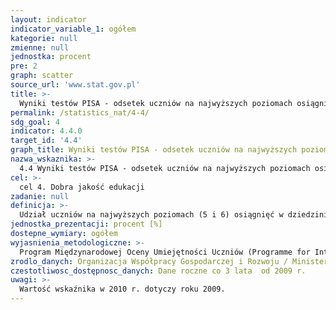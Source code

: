 ```yaml
---
layout: indicator
indicator_variable_1: ogółem
kategorie: null
zmienne: null
jednostka: procent
pre: 2
graph: scatter
source_url: 'www.stat.gov.pl'
title: >-
  Wyniki testów PISA - odsetek uczniów na najwyższych poziomach osiągnięć w matematyce
permalink: /statistics_nat/4-4/
sdg_goal: 4
indicator: 4.4.0
target_id: '4.4'
graph_title: Wyniki testów PISA - odsetek uczniów na najwyższych poziomach osiągnięć w matematyce
nazwa_wskaznika: >-
  4.4 Wyniki testów PISA - odsetek uczniów na najwyższych poziomach osiągnięć w matematyce
cel: >-
  cel 4. Dobra jakość edukacji
zadanie: null
definicja: >-
  Udział uczniów na najwyższych poziomach (5 i 6) osiągnięć w dziedzinie – matematyka w ogólnej liczbie uczniów zdających egzamin.
jednostka_prezentacji: procent [%]
dostepne_wymiary: ogółem
wyjasnienia_metodologiczne: >-
  Program Międzynarodowej Oceny Umiejętności Uczniów (Programme for International Student Assessment – PISA) w skali międzynarodowej koordynowany jest przez Organizację Współpracy Gospodarczej i Rozwoju (OECD), a w Polsce przez Ministerstwo Edukacji Narodowej. celem Programu jest sprawdzenie umiejętności praktycznego zastosowania wiedzy nabytej w szkole i poza szkołą. Badanie (reprezentacyjne) realizowane jest w wylosowanych szkołach, a w zależności od typu szkoły, badaniem objęci są wylosowani uczniowie w wieku 15–16 lat (wyniki uogólniane są na całą populację). Warunkiem powodzenia badania jest uczestnictwo w nim wszystkich wylosowanych szkół i uczniów. Standardy PISA pozwalają jedynie na niewielką skalę odmowy.PISA sprawdza kompetencje uczniów w trzech dziedzinach: czytaniu i interpretacji, matematyce oraz rozumowaniu w naukach przyrodniczych. Badanie realizowane jest co trzy lata, począwszy od 2000 r. W każdym z kolejnych badań szczególny nacisk jest położony na zbadanie jednej dziedziny (matematyka – w 2003 r. i 2012 r.), na którą przeznacza się połowę czasu przewidzianego na rozwiązanie przez ucznia całego zestawu zadań.Testy PISA (opracowane przez międzynarodowe konsorcjum, przy współpracy krajów uczestniczących w projekcie) różnią się od typowych zadań szkolnych, a na podstawie otrzymanych wyników szacuje się poziom umiejętności ucznia. Najlepsi uczniowie osiągają poziom 5 lub 6 (zadania o względnie wysokim stopniu trudności), natomiast wyniki poniżej poziomu 2 - minimalnego poziomu kompetencji - wskazują na posiadanie jedynie bardzo podstawowych umiejętności, co oznacza zwiększone ryzyko nieradzenia sobie na drodze edukacji i w życiu dorosłym.PISA jest jednym z najważniejszych i największych badań edukacyjnych, które ma na celu uzyskanie obiektywnych i porównywalnych danych w skali międzynarodowej o umiejętnościach (jednego rocznika) uczniów.
zrodlo_danych: Organizacja Współpracy Gospodarczej i Rozwoju / Ministerstwo Edukacji Narodowej
czestotliwosc_dostępnosc_danych: Dane roczne co 3 lata  od 2009 r.
uwagi: >-
  Wartość wskaźnika w 2010 r. dotyczy roku 2009.
---
```

